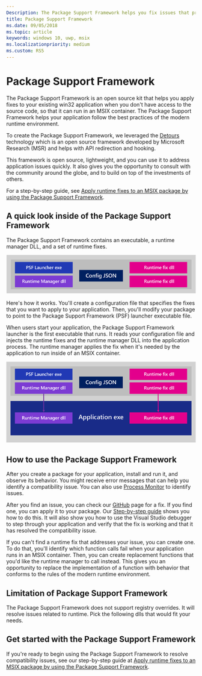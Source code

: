 ```yaml
---
Description: The Package Support Framework helps you fix issues that prevent your desktop application from running in an MSIX container.
title: Package Support Framework
ms.date: 09/05/2018
ms.topic: article
keywords: windows 10, uwp, msix
ms.localizationpriority: medium
ms.custom: RS5
---
```


# Package Support Framework

The Package Support Framework is an open source kit that helps you apply fixes to your existing win32 application when you don't have access to the source code, so that it can run in an MSIX container. The Package Support Framework helps your application follow the best practices of the modern runtime environment.

To create the Package Support Framework, we leveraged the [Detours](https://www.microsoft.com/en-us/research/project/detours) technology which is an open source framework developed by Microsoft Research (MSR) and helps with API redirection and hooking.

This framework is open source, lightweight, and you can use it to address application issues quickly. It also gives you the opportunity to consult with the community around the globe, and to build on top of the investments of others.

For a step-by-step guide, see [Apply runtime fixes to an MSIX package by using the Package Support Framework](https://docs.microsoft.com/windows/uwp/porting/package-support-framework).

## A quick look inside of the Package Support Framework

The Package Support Framework contains an executable, a runtime manager  DLL, and a set of runtime fixes.

![Package Support Framework](images/package-support-framework.png)

Here's how it works. You'll create a configuration file that specifies the fixes that you want to apply to your application. Then, you'll modify your package to point to the Package Support Framework (PSF) launcher executable file.

When users start your application, the Package Support Framework launcher is the first executable that runs. It reads your configuration file and injects the runtime fixes and the runtime manager DLL into the application process. The runtime manager applies the fix when it's needed by the application to run inside of an MSIX container.

![Package Support Framework  DLL Injection](images/package-support-framework-2.png)

## How to use the Package Support Framework

After you create a package for your application, install and run it, and observe its behavior. You might receive error messages that can help you identify a compatibility issue. You can also use [Process Monitor](https://docs.microsoft.com/sysinternals/downloads/procmon) to identify issues.

After you find an issue, you can check our [GitHub](https://github.com/Microsoft/MSIX-PackageSupportFramework/) page for a fix. If you find one, you can apply it to your package. Our [Step-by-step guide](https://docs.microsoft.com/windows/uwp/porting/package-support-framework) shows you how to do this. It will also show you how to use the Visual Studio debugger to step through your application and verify that the fix is working and that it has resolved the compatibility issue.

If you can't find a runtime fix that addresses your issue, you can create one. To do that, you'll identify which function calls fail when your application runs in an MSIX container. Then, you can create replacement functions that you'd like the runtime manager to call instead. This gives you an opportunity to replace the implementation of a function with behavior that conforms to the rules of the modern runtime environment.

## Limitation of Package Support Framework 
The Package Support Framework does not support registry overrides. It will resolve issues related to runtime. Pick the following dlls that would fit your needs. 

## Get started with the Package Support Framework

If you're ready to begin using the Package Support Framework to resolve compatibility issues, see our step-by-step guide at [Apply runtime fixes to an MSIX package by using the Package Support Framework](https://docs.microsoft.com/windows/uwp/porting/package-support-framework).
